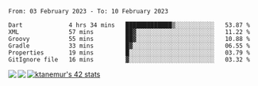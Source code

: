 <!--START_SECTION:waka-->

```text
From: 03 February 2023 - To: 10 February 2023

Dart             4 hrs 34 mins   █████████████▒░░░░░░░░░░░   53.87 %
XML              57 mins         ██▓░░░░░░░░░░░░░░░░░░░░░░   11.22 %
Groovy           55 mins         ██▓░░░░░░░░░░░░░░░░░░░░░░   10.88 %
Gradle           33 mins         █▓░░░░░░░░░░░░░░░░░░░░░░░   06.55 %
Properties       19 mins         █░░░░░░░░░░░░░░░░░░░░░░░░   03.79 %
GitIgnore file   16 mins         ▓░░░░░░░░░░░░░░░░░░░░░░░░   03.32 %
```

<!--END_SECTION:waka-->
<a href="https://github.com/anuraghazra/github-readme-stats">
  <img align="left" src="https://github-readme-stats.vercel.app/api?username=Tanesan&count_private=true&show_icons=true" />
<img align="left" src="https://github-readme-stats.vercel.app/api/top-langs/?username=Tanesan" />
</a>

[![ktanemur's 42 stats](https://badge42.vercel.app/api/v2/cl1wslf6s002109l771rng2w8/stats?cursusId=21&coalitionId=62)](https://github.com/JaeSeoKim/badge42)

